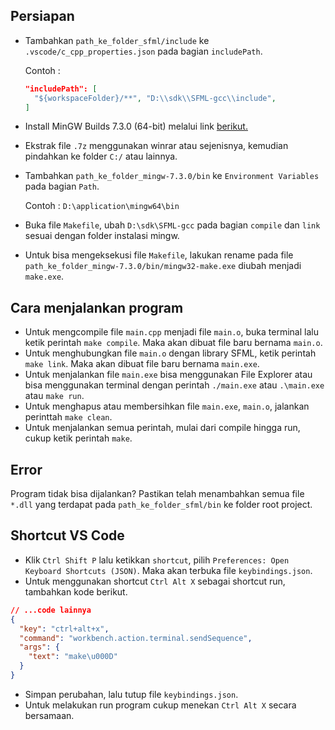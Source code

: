 ## Persiapan

- Tambahkan `path_ke_folder_sfml/include` ke `.vscode/c_cpp_properties.json` pada bagian `includePath`.

  Contoh :<br>

  ```json
  "includePath": [
    "${workspaceFolder}/**", "D:\\sdk\\SFML-gcc\\include",
  ]
  ```

- Install MinGW Builds 7.3.0 (64-bit) melalui link [berikut.](https://sourceforge.net/projects/mingw-w64/files/Toolchains%20targetting%20Win64/Personal%20Builds/mingw-builds/7.3.0/threads-posix/seh/x86_64-7.3.0-release-posix-seh-rt_v5-rev0.7z/download)
- Ekstrak file `.7z` menggunakan winrar atau sejenisnya, kemudian pindahkan ke folder `C:/` atau lainnya.
- Tambahkan `path_ke_folder_mingw-7.3.0/bin` ke `Environment Variables` pada bagian `Path`.

  Contoh : `D:\application\mingw64\bin`

- Buka file `Makefile`, ubah `D:\sdk\SFML-gcc` pada bagian `compile` dan `link` sesuai dengan folder instalasi mingw.
- Untuk bisa mengeksekusi file `Makefile`, lakukan rename pada file `path_ke_folder_mingw-7.3.0/bin/mingw32-make.exe` diubah menjadi `make.exe`.

## Cara menjalankan program

- Untuk mengcompile file `main.cpp` menjadi file `main.o`, buka terminal lalu ketik perintah `make compile`. Maka akan dibuat file baru bernama `main.o`.
- Untuk menghubungkan file `main.o` dengan library SFML, ketik perintah `make link`. Maka akan dibuat file baru bernama `main.exe`.
- Untuk menjalankan file `main.exe` bisa menggunakan File Explorer atau bisa menggunakan terminal dengan perintah `./main.exe` atau `.\main.exe` atau `make run`.
- Untuk menghapus atau membersihkan file `main.exe`, `main.o`, jalankan perinttah `make clean`.
- Untuk menjalankan semua perintah, mulai dari compile hingga run, cukup ketik perintah `make`.

## Error

Program tidak bisa dijalankan? Pastikan telah menambahkan semua file `*.dll` yang terdapat pada `path_ke_folder_sfml/bin` ke folder root project.

## Shortcut VS Code

- Klik `Ctrl Shift P` lalu ketikkan `shortcut`, pilih `Preferences: Open Keyboard Shortcuts (JSON)`. Maka akan terbuka file `keybindings.json`.
- Untuk menggunakan shortcut `Ctrl Alt X` sebagai shortcut run, tambahkan kode berikut.

```json
// ...code lainnya
{
  "key": "ctrl+alt+x",
  "command": "workbench.action.terminal.sendSequence",
  "args": {
    "text": "make\u000D"
  }
}
```

- Simpan perubahan, lalu tutup file `keybindings.json`.
- Untuk melakukan run program cukup menekan `Ctrl Alt X` secara bersamaan.

